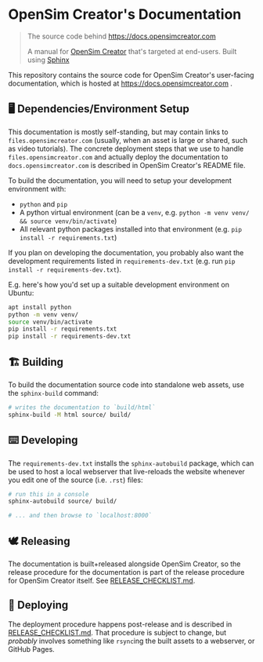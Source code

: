 # OpenSim Creator's Documentation

> The source code behind https://docs.opensimcreator.com
>
> A manual for [OpenSim Creator](https://github.com/ComputationalBiomechanicsLab/opensim-creator) that's
> targeted at end-users. Built using [Sphinx](https://www.sphinx-doc.org/en/master/)

This repository contains the source code for OpenSim Creator's user-facing
documentation, which is hosted at https://docs.opensimcreator.com .


## 🖥️ Dependencies/Environment Setup

This documentation is mostly self-standing, but may contain links to
`files.opensimcreator.com` (usually, when an asset is large or shared, such as
video tutorials). The concrete deployment steps that we use to handle
`files.opensimcreator.com` and actually deploy the documentation to
`docs.opensimcreator.com` is described in OpenSim Creator's README file.

To build the documentation, you will need to setup your development
environment with:

- `python` and `pip`
- A python virtual environment (can be a `venv`, e.g. `python -m venv venv/ && source venv/bin/activate`)
- All relevant python packages installed into that environment (e.g. `pip install -r requirements.txt`)

If you plan on developing the documentation, you probably also want the
development requirements listed in `requirements-dev.txt` (e.g. run `pip install -r requirements-dev.txt`).

E.g. here's how you'd set up a suitable development environment on Ubuntu:

```bash
apt install python
python -m venv venv/
source venv/bin/activate
pip install -r requirements.txt
pip install -r requirements-dev.txt
```


## 🏗️ Building

To build the documentation source code into standalone web assets, use the
`sphinx-build` command:

```bash
# writes the documentation to `build/html`
sphinx-build -M html source/ build/
```


## ⌨️ Developing

The `requirements-dev.txt` installs the `sphinx-autobuild` package, which can be
used to host a local webserver that live-reloads the website whenever you edit
one of the source (i.e. `.rst`) files:

```bash
# run this in a console
sphinx-autobuild source/ build/

# ... and then browse to `localhost:8000`
```


## 🕊️ Releasing

The documentation is built+released alongside OpenSim Creator, so the release
procedure for the documentation is part of the release procedure for OpenSim
Creator itself. See [RELEASE_CHECKLIST.md](../RELEASE_CHECKLIST.md).


## 🚀 Deploying

The deployment procedure happens post-release and is described in
[RELEASE_CHECKLIST.md](../RELEASE_CHECKLIST.md). That procedure is subject to change,
but *probably* involves something like `rsync`ing the built assets to a webserver, or
GitHub Pages.
